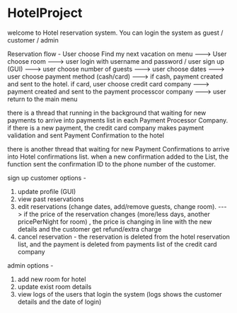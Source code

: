 # HotelProject
welcome to Hotel reservation system.
You can login the system as guest / customer / admin

Reservation flow - User choose Find my next vacation on menu ---> User choose room ---> user login with username and password / user sign up (GUI) ---> user choose number of guests ---> user choose dates ---> user choose payment method (cash/card) 
---> if cash, payment created and sent to the hotel. if card, user choose credit card company ---> payment created and sent to the payment processcor company ---> user return to the main menu

there is a thread that running in the background that waiting for new payments to arrive into payments list in each Payment Processor Company. if there is a new payment, the credit card company makes payment validation and sent Payment Confirmation
to the hotel

there is another thread that waiting for new Payment Confirmations to arrive into Hotel confirmations list. when a new confirmation added to the List, the function sent the confirmation ID to the phone number of the customer.

sign up customer options - 
1. update profile (GUI)
2. view past reservations
3. edit reservations (change dates, add/remove guests, change room). ---> if the price of the reservation changes (more/less days, another pricePerNight for room) , the price is changing in line with the new details and the customer get refund/extra charge
4. cancel reservation - the reservation is deleted from the hotel reservation list, and the payment is deleted from payments list of the credit card company

admin options - 
1. add new room for hotel
2. update exist room details 
3. view logs of the users that login the system (logs shows the customer details and the date of login)
